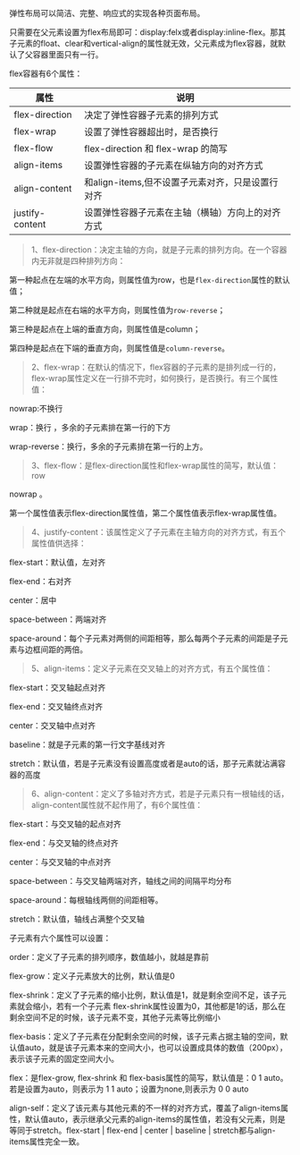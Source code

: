 弹性布局可以简洁、完整、响应式的实现各种页面布局。

只需要在父元素设置为flex布局即可：display:felx或者display:inline-flex。那其子元素的float、clear和vertical-align的属性就无效，父元素成为flex容器，就默认了父容器里面只有一行。

flex容器有6个属性：

属性 | 说明
--- | ---
flex-direction | 决定了弹性容器子元素的排列方式
flex-wrap | 设置了弹性容器超出时，是否换行
flex-flow | flex-direction 和 flex-wrap 的简写
align-items | 设置弹性容器的子元素在纵轴方向的对齐方式
align-content | 和align-items,但不设置子元素对齐，只是设置行对齐
justify-content | 设置弹性容器子元素在主轴（横轴）方向上的对齐方式

> 1、flex-direction：决定主轴的方向，就是子元素的排列方向。在一个容器内无非就是四种排列方向：

第一种起点在左端的水平方向，则属性值为row，也是`flex-direction`属性的默认值；

第二种就是起点在右端的水平方向，则属性值为`row-reverse`；

第三种是起点在上端的垂直方向，则属性值是column；

第四种是起点在下端的垂直方向，则属性值是`column-reverse`。

> 2、flex-wrap：在默认的情况下，flex容器的子元素的是排列成一行的，flex-wrap属性定义在一行排不完时，如何换行，是否换行。有三个属性值：

nowrap:不换行

wrap：换行 ，多余的子元素排在第一行的下方

wrap-reverse：换行，多余的子元素排在第一行的上方。

> 3、flex-flow：是flex-direction属性和flex-wrap属性的简写，默认值：row

 nowrap 。

第一个属性值表示flex-direction属性值，第二个属性值表示flex-wrap属性值。

> 4、justify-content：该属性定义了子元素在主轴方向的对齐方式，有五个属性值供选择：

flex-start：默认值，左对齐

flex-end：右对齐

center：居中

space-between：两端对齐

space-around：每个子元素对两侧的间距相等，那么每两个子元素的间距是子元素与边框间距的两倍。
       

> 5、align-items：定义子元素在交叉轴上的对齐方式，有五个属性值：

flex-start：交叉轴起点对齐

flex-end：交叉轴终点对齐

center：交叉轴中点对齐

baseline：就是子元素的第一行文字基线对齐

stretch：默认值，若是子元素没有设置高度或者是auto的话，那子元素就沾满容器的高度
       

> 6、align-content：定义了多轴对齐方式，若是子元素只有一根轴线的话，align-content属性就不起作用了，有6个属性值：

flex-start：与交叉轴的起点对齐

flex-end：与交叉轴的终点对齐

center：与交叉轴的中点对齐

space-between：与交叉轴两端对齐，轴线之间的间隔平均分布

space-around：每根轴线两侧的间距相等。

stretch：默认值，轴线占满整个交叉轴

       
子元素有六个属性可以设置：
       
order：定义了子元素的排列顺序，数值越小，就越是靠前

flex-grow：定义子元素放大的比例，默认值是0   

flex-shrink：定义了子元素的缩小比例，默认值是1，就是剩余空间不足，该子元素就会缩小，若有一个子元素 flex-shrink属性设置为0，其他都是1的话，那么在剩余空间不足的时候，该子元素不变，其他子元素等比例缩小
       
flex-basis：定义了子元素在分配剩余空间的时候，该子元素占据主轴的空间，默认值auto，就是该子元素本来的空间大小，也可以设置成具体的数值（200px），表示该子元素的固定空间大小。
      
 flex：是flex-grow, flex-shrink 和 flex-basis属性的简写，默认值是：0 1 auto。若是设置为auto，则表示为 1 1 auto；设置为none,则表示为 0 0 auto
       
align-self：定义了该元素与其他元素的不一样的对齐方式，覆盖了align-items属性，默认值auto，表示继承父元素的align-items的属性值，若没有父元素，则是等同于stretch。flex-start | flex-end | center | baseline | stretch都与align-items属性完全一致。